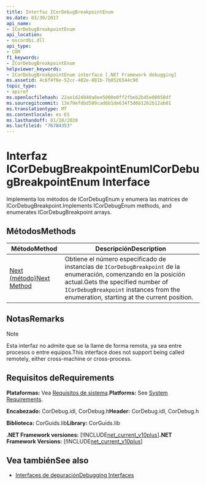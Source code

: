 ```yaml
---
title: Interfaz ICorDebugBreakpointEnum
ms.date: 03/30/2017
api_name:
- ICorDebugBreakpointEnum
api_location:
- mscordbi.dll
api_type:
- COM
f1_keywords:
- ICorDebugBreakpointEnum
helpviewer_keywords:
- ICorDebugBreakpointEnum interface [.NET Framework debugging]
ms.assetid: 4c6f4f6e-52cc-402e-881b-7b8526544c90
topic_type:
- apiref
ms.openlocfilehash: 22ae1d24040a8ee5000e0ff2fbeb2b45e08050df
ms.sourcegitcommit: 13e79efdbd589cad6b1de634f5d6b1262b12ab01
ms.translationtype: MT
ms.contentlocale: es-ES
ms.lasthandoff: 01/28/2020
ms.locfileid: "76784353"
---
```

# <a name="icordebugbreakpointenum-interface"></a><span data-ttu-id="a782d-102">Interfaz ICorDebugBreakpointEnum</span><span class="sxs-lookup"><span data-stu-id="a782d-102">ICorDebugBreakpointEnum Interface</span></span>

<span data-ttu-id="a782d-103">Implementa los métodos de ICorDebugEnum y enumera las matrices de ICorDebugBreakpoint.</span><span class="sxs-lookup"><span data-stu-id="a782d-103">Implements ICorDebugEnum methods, and enumerates ICorDebugBreakpoint arrays.</span></span>  
  
## <a name="methods"></a><span data-ttu-id="a782d-104">Métodos</span><span class="sxs-lookup"><span data-stu-id="a782d-104">Methods</span></span>  
  
|<span data-ttu-id="a782d-105">Método</span><span class="sxs-lookup"><span data-stu-id="a782d-105">Method</span></span>|<span data-ttu-id="a782d-106">Descripción</span><span class="sxs-lookup"><span data-stu-id="a782d-106">Description</span></span>|  
|------------|-----------------|  
|[<span data-ttu-id="a782d-107">Next (método)</span><span class="sxs-lookup"><span data-stu-id="a782d-107">Next Method</span></span>](icordebugbreakpointenum-next-method.md)|<span data-ttu-id="a782d-108">Obtiene el número especificado de instancias de `ICorDebugBreakpoint` de la enumeración, comenzando en la posición actual.</span><span class="sxs-lookup"><span data-stu-id="a782d-108">Gets the specified number of `ICorDebugBreakpoint` instances from the enumeration, starting at the current position.</span></span>|  
  
## <a name="remarks"></a><span data-ttu-id="a782d-109">Notas</span><span class="sxs-lookup"><span data-stu-id="a782d-109">Remarks</span></span>  
  
> [!NOTE]
> <span data-ttu-id="a782d-110">Esta interfaz no admite que se la llame de forma remota, ya sea entre procesos o entre equipos.</span><span class="sxs-lookup"><span data-stu-id="a782d-110">This interface does not support being called remotely, either cross-machine or cross-process.</span></span>  
  
## <a name="requirements"></a><span data-ttu-id="a782d-111">Requisitos de</span><span class="sxs-lookup"><span data-stu-id="a782d-111">Requirements</span></span>  
 <span data-ttu-id="a782d-112">**Plataformas:** Vea [Requisitos de sistema](../../../../docs/framework/get-started/system-requirements.md).</span><span class="sxs-lookup"><span data-stu-id="a782d-112">**Platforms:** See [System Requirements](../../../../docs/framework/get-started/system-requirements.md).</span></span>  
  
 <span data-ttu-id="a782d-113">**Encabezado:** CorDebug.idl, CorDebug.h</span><span class="sxs-lookup"><span data-stu-id="a782d-113">**Header:** CorDebug.idl, CorDebug.h</span></span>  
  
 <span data-ttu-id="a782d-114">**Biblioteca:** CorGuids.lib</span><span class="sxs-lookup"><span data-stu-id="a782d-114">**Library:** CorGuids.lib</span></span>  
  
 <span data-ttu-id="a782d-115">**.NET Framework versiones:** [!INCLUDE[net_current_v10plus](../../../../includes/net-current-v10plus-md.md)]</span><span class="sxs-lookup"><span data-stu-id="a782d-115">**.NET Framework Versions:** [!INCLUDE[net_current_v10plus](../../../../includes/net-current-v10plus-md.md)]</span></span>  
  
## <a name="see-also"></a><span data-ttu-id="a782d-116">Vea también</span><span class="sxs-lookup"><span data-stu-id="a782d-116">See also</span></span>

- [<span data-ttu-id="a782d-117">Interfaces de depuración</span><span class="sxs-lookup"><span data-stu-id="a782d-117">Debugging Interfaces</span></span>](debugging-interfaces.md)

